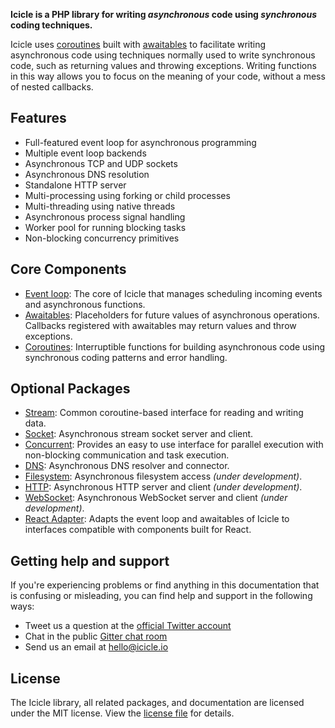 **Icicle is a PHP library for writing *asynchronous* code using *synchronous* coding techniques.**

Icicle uses [coroutines] built with [awaitables] to facilitate writing asynchronous code using techniques normally used to write synchronous code, such as returning values and throwing exceptions. Writing functions in this way allows you to focus on the meaning of your code, without a mess of nested callbacks.


## Features
- Full-featured event loop for asynchronous programming
- Multiple event loop backends
- Asynchronous TCP and UDP sockets
- Asynchronous DNS resolution
- Standalone HTTP server
- Multi-processing using forking or child processes
- Multi-threading using native threads
- Asynchronous process signal handling
- Worker pool for running blocking tasks
- Non-blocking concurrency primitives


## Core Components
- [Event loop](api/Loop/index.md): The core of Icicle that manages scheduling incoming events and asynchronous functions.
- [Awaitables](api/Awaitable/index.md): Placeholders for future values of asynchronous operations. Callbacks registered with awaitables may return values and throw exceptions.
- [Coroutines](api/Coroutine/index.md): Interruptible functions for building asynchronous code using synchronous coding patterns and error handling.


## Optional Packages
- [Stream](api/Stream/index.md): Common coroutine-based interface for reading and writing data.
- [Socket](api/Socket/index.md): Asynchronous stream socket server and client.
- [Concurrent](api/Concurrent/index.md): Provides an easy to use interface for parallel execution with non-blocking communication and task execution.
- [DNS](api/Dns/index.md): Asynchronous DNS resolver and connector.
- [Filesystem](https://github.com/icicleio/filesystem): Asynchronous filesystem access *(under development)*.
- [HTTP](https://github.com/icicleio/http): Asynchronous HTTP server and client *(under development)*.
- [WebSocket](https://github.com/icicleio/websocket): Asynchronous WebSocket server and client *(under development)*.
- [React Adapter](manual/foreign-async-code.md): Adapts the event loop and awaitables of Icicle to interfaces compatible with components built for React.


## Getting help and support
If you're experiencing problems or find anything in this documentation that is confusing or misleading, you can find help and support in the following ways:

- Tweet us a question at the [official Twitter account](https://twitter.com/icicleio)
- Chat in the public [Gitter chat room](https://gitter.im/icicleio/icicle)
- Send us an email at [hello@icicle.io](mailto:hello@icicle.io)


## License
The Icicle library, all related packages, and documentation are licensed under the MIT license. View the [license file](https://github.com/icicleio/icicle/blob/master/LICENSE) for details.


[loop]:         manual/loop.md
[awaitables]:   manual/awaitables.md
[coroutines]:   manual/coroutines.md
[dns]:          api/dns.md
